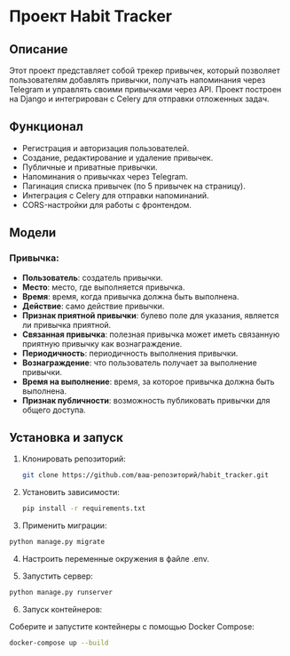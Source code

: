 # Проект Habit Tracker

## Описание

Этот проект представляет собой трекер привычек, который позволяет пользователям добавлять привычки, получать напоминания через Telegram и управлять своими привычками через API. Проект построен на Django и интегрирован с Celery для отправки отложенных задач.

## Функционал

- Регистрация и авторизация пользователей.
- Создание, редактирование и удаление привычек.
- Публичные и приватные привычки.
- Напоминания о привычках через Telegram.
- Пагинация списка привычек (по 5 привычек на страницу).
- Интеграция с Celery для отправки напоминаний.
- CORS-настройки для работы с фронтендом.

## Модели

### Привычка:
- **Пользователь**: создатель привычки.
- **Место**: место, где выполняется привычка.
- **Время**: время, когда привычка должна быть выполнена.
- **Действие**: само действие привычки.
- **Признак приятной привычки**: булево поле для указания, является ли привычка приятной.
- **Связанная привычка**: полезная привычка может иметь связанную приятную привычку как вознаграждение.
- **Периодичность**: периодичность выполнения привычки.
- **Вознаграждение**: что пользователь получает за выполнение привычки.
- **Время на выполнение**: время, за которое привычка должна быть выполнена.
- **Признак публичности**: возможность публиковать привычки для общего доступа.

## Установка и запуск

1. Клонировать репозиторий:
   ```bash
   git clone https://github.com/ваш-репозиторий/habit_tracker.git
   ```
2. Установить зависимости:   
   ```bash
   pip install -r requirements.txt
   ```
3. Применить миграции:

```bash
python manage.py migrate
```
4. Настроить переменные окружения в файле .env.


5. Запустить сервер:
```bash
python manage.py runserver
```
6. Запуск контейнеров:

Соберите и запустите контейнеры с помощью Docker Compose:
```bash
docker-compose up --build